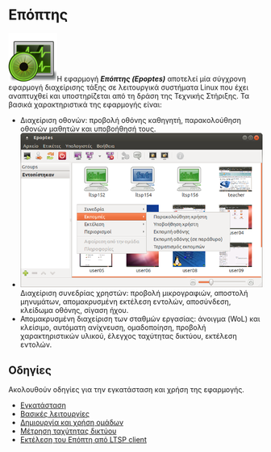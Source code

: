 # Επόπτης

![](../images/epoptes.svg#right-icon)Η εφαρμογή ***Επόπτης (Epoptes)***
αποτελεί μία σύγχρονη εφαρμογή διαχείρισης τάξης σε λειτουργικά συστήματα Linux
που έχει αναπτυχθεί και υποστηρίζεται από τη δράση της Τεχνικής Στήριξης. Τα
βασικά χαρακτηριστικά της εφαρμογής είναι:

- Διαχείριση οθονών: προβολή οθόνης καθηγητή, παρακολούθηση οθονών μαθητών και
  υποβοήθησή τους.
- [![](epoptes.png)](epoptes.png)Διαχείριση συνεδρίας χρηστών: προβολή
  μικρογραφιών, αποστολή μηνυμάτων, απομακρυσμένη εκτέλεση εντολών, αποσύνδεση,
  κλείδωμα οθόνης, σίγαση ήχου.
- Απομακρυσμένη διαχείριση των σταθμών εργασίας: άνοιγμα (WoL) και κλείσιμο,
  αυτόματη ανίχνευση, ομαδοποίηση, προβολή χαρακτηριστικών υλικού, έλεγχος
  ταχύτητας δικτύου, εκτέλεση εντολών.

## Οδηγίες

Ακολουθούν οδηγίες για την εγκατάσταση και χρήση της εφαρμογής.

- [Εγκατάσταση](installation.md)
- [Βασικές λειτουργίες](usage.md)
- [Δημιουργία και χρήση ομάδων](groups.md)
- [Μέτρηση ταχύτητας δικτύου](lan-benchmark.md)
- [Εκτέλεση του Επόπτη από LTSP client](on-ltsp-client.md)
